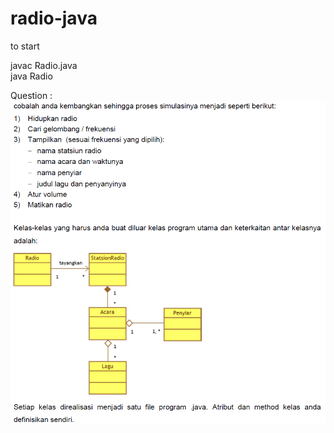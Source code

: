 # radio-java

to start

javac Radio.java
<br />
java Radio

Question :
![alt text](https://github.com/rizaladityoo/radio-java/blob/master/soal.png)
